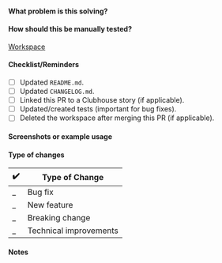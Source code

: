 #### What problem is this solving?

<!--- What is the motivation and context for this change? -->

#### How should this be manually tested?

[Workspace](url)

#### Checklist/Reminders

- [ ] Updated `README.md`.
- [ ] Updated `CHANGELOG.md`.
- [ ] Linked this PR to a Clubhouse story (if applicable).
- [ ] Updated/created tests (important for bug fixes).
- [ ] Deleted the workspace after merging this PR (if applicable).

#### Screenshots or example usage

#### Type of changes

<!--- Add a ✔️ where applicable -->
✔️ | Type of Change
---|---
_ | Bug fix <!-- a non-breaking change which fixes an issue -->
_ | New feature <!-- a non-breaking change which adds functionality -->
_ | Breaking change <!-- fix or feature that would cause existing functionality to change -->
_ | Technical improvements <!-- chores, refactors and overall reduction of technical debt -->

#### Notes

<!-- Put any relevant information that doesn't fit in the other sections here. -->
